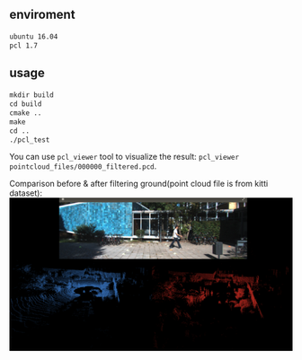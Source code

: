 ## enviroment
```
ubuntu 16.04
pcl 1.7
```
## usage
```
mkdir build
cd build
cmake ..
make
cd ..
./pcl_test
```
You can use `pcl_viewer` tool to visualize the result: `pcl_viewer pointcloud_files/000000_filtered.pcd`.    

Comparison before & after filtering ground(point cloud file is from kitti dataset):  
![](images/ground_filter.png)
